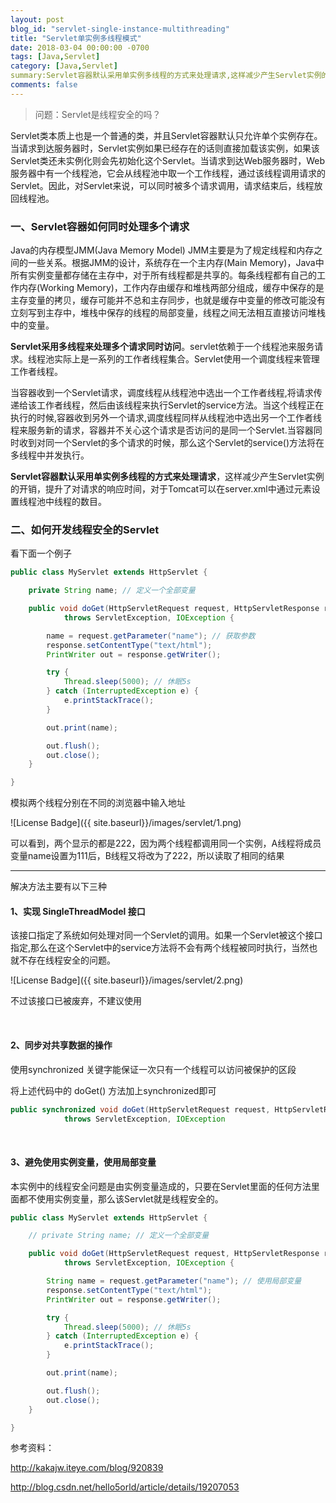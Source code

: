 ```yaml
---
layout: post
blog_id: "servlet-single-instance-multithreading"
title: "Servlet单实例多线程模式"
date: 2018-03-04 00:00:00 -0700
tags: [Java,Servlet]
category: [Java,Servlet]
summary:Servlet容器默认采用单实例多线程的方式来处理请求,这样减少产生Servlet实例的开销,提升了对请求的响应时间
comments: false
---
```


> 问题：Servlet是线程安全的吗？

Servlet类本质上也是一个普通的类，并且Servlet容器默认只允许单个实例存在。当请求到达服务器时，Servlet实例如果已经存在的话则直接加载该实例，如果该Servlet类还未实例化则会先初始化这个Servlet。当请求到达Web服务器时，Web服务器中有一个线程池，它会从线程池中取一个工作线程，通过该线程调用请求的Servlet。因此，对Servlet来说，可以同时被多个请求调用，请求结束后，线程放回线程池。

### 一、Servlet容器如何同时处理多个请求

Java的内存模型JMM(Java Memory Model)
JMM主要是为了规定线程和内存之间的一些关系。根据JMM的设计，系统存在一个主内存(Main Memory)，Java中所有实例变量都存储在主存中，对于所有线程都是共享的。每条线程都有自己的工作内存(Working Memory)，工作内存由缓存和堆栈两部分组成，缓存中保存的是主存变量的拷贝，缓存可能并不总和主存同步，也就是缓存中变量的修改可能没有立刻写到主存中，堆栈中保存的线程的局部变量，线程之间无法相互直接访问堆栈中的变量。

**Servlet采用多线程来处理多个请求同时访问**。servlet依赖于一个线程池来服务请求。线程池实际上是一系列的工作者线程集合。Servlet使用一个调度线程来管理工作者线程。 
       
当容器收到一个Servlet请求，调度线程从线程池中选出一个工作者线程,将请求传递给该工作者线程，然后由该线程来执行Servlet的service方法。当这个线程正在执行的时候,容器收到另外一个请求,调度线程同样从线程池中选出另一个工作者线程来服务新的请求，容器并不关心这个请求是否访问的是同一个Servlet.当容器同时收到对同一个Servlet的多个请求的时候，那么这个Servlet的service()方法将在多线程中并发执行。 

**Servlet容器默认采用单实例多线程的方式来处理请求**，这样减少产生Servlet实例的开销，提升了对请求的响应时间，对于Tomcat可以在server.xml中通过<Connector>元素设置线程池中线程的数目。
 
### 二、如何开发线程安全的Servlet

看下面一个例子

```java
public class MyServlet extends HttpServlet {

	private String name; // 定义一个全部变量

	public void doGet(HttpServletRequest request, HttpServletResponse response)
			throws ServletException, IOException {

		name = request.getParameter("name"); // 获取参数
		response.setContentType("text/html");
		PrintWriter out = response.getWriter();

		try {
			Thread.sleep(5000); // 休眠5s
		} catch (InterruptedException e) {
			e.printStackTrace();
		}

		out.print(name);

		out.flush();
		out.close();
	}

}
```

模拟两个线程分别在不同的浏览器中输入地址

![License Badge]({{ site.baseurl}}/images/servlet/1.png)

可以看到，两个显示的都是222，因为两个线程都调用同一个实例，A线程将成员变量name设置为111后，B线程又将改为了222，所以读取了相同的结果

<hr>

解决方法主要有以下三种

#### 1、实现 SingleThreadModel 接口 

该接口指定了系统如何处理对同一个Servlet的调用。如果一个Servlet被这个接口指定,那么在这个Servlet中的service方法将不会有两个线程被同时执行，当然也就不存在线程安全的问题。

![License Badge]({{ site.baseurl}}/images/servlet/2.png)

不过该接口已被废弃，不建议使用

<br>

#### 2、同步对共享数据的操作

使用synchronized 关键字能保证一次只有一个线程可以访问被保护的区段

将上述代码中的 doGet() 方法加上synchronized即可

```java
public synchronized void doGet(HttpServletRequest request, HttpServletResponse response)
			throws ServletException, IOException
```

<br>

#### 3、避免使用实例变量，使用局部变量

本实例中的线程安全问题是由实例变量造成的，只要在Servlet里面的任何方法里面都不使用实例变量，那么该Servlet就是线程安全的。

```java
public class MyServlet extends HttpServlet {

	// private String name; // 定义一个全部变量

	public void doGet(HttpServletRequest request, HttpServletResponse response)
			throws ServletException, IOException {

		String name = request.getParameter("name"); // 使用局部变量
		response.setContentType("text/html");
		PrintWriter out = response.getWriter();

		try {
			Thread.sleep(5000); // 休眠5s
		} catch (InterruptedException e) {
			e.printStackTrace();
		}

		out.print(name);

		out.flush();
		out.close();
	}

}
```

参考资料：

<a target = "_blank" href="http://kakajw.iteye.com/blog/920839">http://kakajw.iteye.com/blog/920839</a>

<a target = "_blank" href="http://blog.csdn.net/hello5orld/article/details/19207053">http://blog.csdn.net/hello5orld/article/details/19207053</a>
